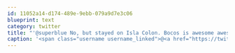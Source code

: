 ```yaml
---
id: 11052a14-d174-489e-9ebb-079a9d7e3c06
blueprint: text
category: twitter
title: "'@superblue No, but stayed on Isla Colon. Bocos is awesome awesome awesome. My favorite part of Central America"
caption: '<span class="username username_linked">@<a href="https://twitter.com/superblue" title="Sarah (Blue) Lang">superblue</a></span> No, but stayed on Isla Colon. Bocos is awesome awesome awesome. My favorite part of Central America'
---
```

